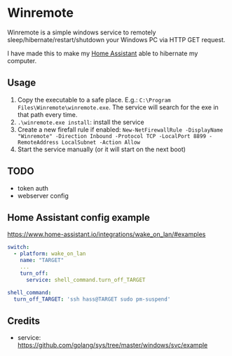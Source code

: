 # Winremote

Winremote is a simple windows service to remotely sleep/hibernate/restart/shutdown your Windows PC via HTTP GET request.

I have made this to make my [Home Assistant](https://www.home-assistant.io/) able to hibernate my computer.

## Usage
1. Copy the executable to a safe place. E.g.: `C:\Program Files\Winremote\winremote.exe`. The service will search for the exe in that path every time.
2. `.\winremote.exe install`: install the service   
3. Create a new firefall rule if enabled: `New-NetFirewallRule -DisplayName "Winremote" -Direction Inbound -Protocol TCP -LocalPort 8899 -RemoteAddress LocalSubnet -Action Allow`
4. Start the service manually (or it will start on the next boot)

## TODO
- token auth
- webserver config

## Home Assistant config example
https://www.home-assistant.io/integrations/wake_on_lan/#examples
```yaml
switch:
  - platform: wake_on_lan
    name: "TARGET"
    ...
    turn_off:
      service: shell_command.turn_off_TARGET

shell_command:
  turn_off_TARGET: 'ssh hass@TARGET sudo pm-suspend'
```

## Credits
- service: https://github.com/golang/sys/tree/master/windows/svc/example